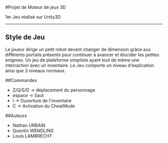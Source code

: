#Projet de Moteur de jeux 3D

1er Jeu réalisé sur Unity3D 

---------------------------------------

## Style de Jeu 

Le joueur dirige un petit robot devant changer de dimension grâce aux différents portails présents pour continuer à avancer et élucider les petites enigmes.
Un jeu de plateforme simpliste ayant tout de même une interraction avec un inventaire.
Le Jeu comporte un niveau d'explication ainsi que 3 niveaux normaux.


##Commandes 
 - Z/Q/S/D -> déplacement du personnage 
 - espace  -> Saut 
 -   I     -> Ouverture de l'inventaire
 -   C     -> Activation du CheatMode
 
##Auteurs
 - Nathan URBAIN
 - Quentin WENDLING 
 - Louis LAMBRECHT
 
